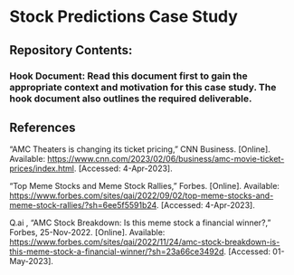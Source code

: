 # Stock Predictions Case Study 

## Repository Contents: 
### Hook Document: Read this document first to gain the appropriate context and motivation for this case study. The hook document also outlines the required deliverable.  



## References
“AMC Theaters is changing its ticket pricing,” CNN Business. [Online]. Available: https://www.cnn.com/2023/02/06/business/amc-movie-ticket-prices/index.html. [Accessed: 4-Apr-2023]. 

“Top Meme Stocks and Meme Stock Rallies,” Forbes. [Online]. Available:
https://www.forbes.com/sites/qai/2022/09/02/top-meme-stocks-and-meme-stock-rallies/?sh=6ee5f5591b24. [Accessed: 4-Apr-2023]. 

Q.ai , “AMC Stock Breakdown: Is this meme stock a financial winner?,” Forbes, 25-Nov-2022. [Online]. Available: https://www.forbes.com/sites/qai/2022/11/24/amc-stock-breakdown-is-this-meme-stock-a-financial-winner/?sh=23a66ce3492d. [Accessed: 01-May-2023]. 
